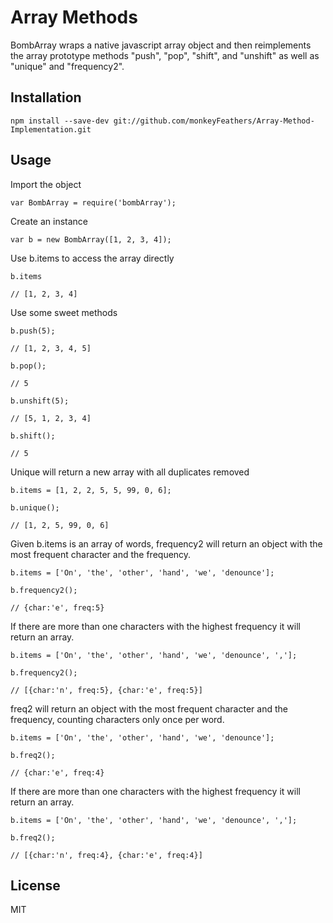 # Array Methods

BombArray wraps a native javascript array object and then reimplements the array prototype methods "push", "pop", "shift", and "unshift" as well as "unique" and "frequency2".

## Installation

`npm install --save-dev git://github.com/monkeyFeathers/Array-Method-Implementation.git`

## Usage

Import the object

`var BombArray = require('bombArray');`

Create an instance

`var b = new BombArray([1, 2, 3, 4]);`

Use b.items to access the array directly

`b.items`

`// [1, 2, 3, 4]`

Use some sweet methods

`b.push(5);`

`// [1, 2, 3, 4, 5]`

`b.pop();`

`// 5`

`b.unshift(5);`

`// [5, 1, 2, 3, 4]`

`b.shift();`

`// 5`

Unique will return a new array with all duplicates removed

`b.items = [1, 2, 2, 5, 5, 99, 0, 6];`

`b.unique();`

`// [1, 2, 5, 99, 0, 6]`

Given b.items is an array of words, frequency2 will return an object with the most frequent character and the frequency.

`b.items = ['On', 'the', 'other', 'hand', 'we', 'denounce'];`

`b.frequency2();`

`// {char:'e', freq:5}`

If there are more than one characters with the highest frequency it will return an array.

`b.items = ['On', 'the', 'other', 'hand', 'we', 'denounce', ','];`

`b.frequency2();`

`// [{char:'n', freq:5}, {char:'e', freq:5}]`

freq2 will return an object with the most frequent character and the frequency, counting characters only once per word.

`b.items = ['On', 'the', 'other', 'hand', 'we', 'denounce'];`

`b.freq2();`

`// {char:'e', freq:4}`

If there are more than one characters with the highest frequency it will return an array.

`b.items = ['On', 'the', 'other', 'hand', 'we', 'denounce', ','];`

`b.freq2();`

`// [{char:'n', freq:4}, {char:'e', freq:4}]`

## License
MIT
